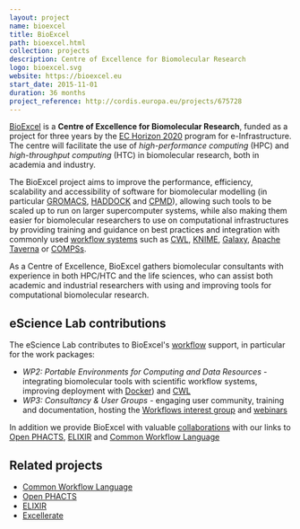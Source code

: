 ```yaml
---
layout: project
name: bioexcel
title: BioExcel
path: bioexcel.html
collection: projects
description: Centre of Excellence for Biomolecular Research
logo: bioexcel.svg
website: https://bioexcel.eu
start_date: 2015-11-01
duration: 36 months
project_reference: http://cordis.europa.eu/projects/675728
---
```


[BioExcel](https://bioexcel.eu/) is a **Centre of Excellence for Biomolecular
Research**, funded as a project for three years by the [EC Horizon
2020](https://ec.europa.eu/programmes/horizon2020/en/news/eight-new-centres-excellence-computing-applications)
program for e-Infrastructure. The centre will facilitate the use of
_high-performance computing_ (HPC) and _high-throughput computing_ (HTC) in
biomolecular research, both in academia and industry.

The BioExcel project aims to improve the performance, efficiency, scalability
and accessibility of software for biomolecular modelling (in particular
[GROMACS](http://www.gromacs.org/), [HADDOCK](http://haddocking.org/) and 
[CPMD](http://www.cpmd.org/)), allowing such tools to be scaled up to run on
larger supercomputer systems, while also making them easier for biomolecular
researchers to use on computational infrastructures by providing training and
guidance on best practices and integration with commonly used [workflow systems](https://bioexcel.eu/software/workflows/)
such as 
[CWL](/activities/cwl/), 
[KNIME](https://www.knime.org/), 
[Galaxy](https://galaxyproject.org/), 
[Apache Taverna](/products/taverna/) or 
[COMPSs](http://www.bsc.es/computer-sciences/grid-computing/comp-superscalar).

As a Centre of Excellence, BioExcel gathers biomolecular consultants with
experience in both HPC/HTC and the life sciences, who can assist both academic
and industrial researchers with using and improving tools for computational
biomolecular research.

## eScience Lab contributions

The eScience Lab contributes to BioExcel's 
[workflow](http://bioexcel.eu/software/workflows/) support, in particular for 
the work packages:

 * _WP2: Portable Environments for Computing and Data Resources_ - integrating
   biomolecular tools with scientific workflow systems, improving deployment
   with [Docker](https://www.docker.com/)) and [CWL](/activities/cwl/)
 * _WP3: Consultancy & User Groups_ - engaging user community, training and
   documentation, hosting the 
   [Workflows interest group](http://bioexcel.eu/community/interest-groups/workflows-ig/) and
   [webinars]()

In addition we provide BioExcel with valuable [collaborations](https://bioexcel.eu/community/collaborations/) with our links to [Open PHACTS](/projects/openphacts/), [ELIXIR](/projects/elixir/) and [Common Workflow Language](/activities/cwl/)

## Related projects

 * [Common Workflow Language](/activities/cwl/)
 * [Open PHACTS](/projects/openphacts)
 * [ELIXIR](/projects/elixir/)
 * [Excellerate](/projects/excellerate)
